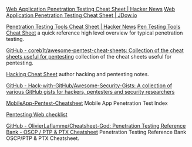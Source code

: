
[Web Application Penetration Testing Cheat Sheet | Hacker News](https://news.ycombinator.com/item?id=16728207)
[Web Application Penetration Testing Cheat Sheet | JDow.io](https://web.archive.org/web/20190507102921/https://jdow.io/blog/2018/03/18/web-application-penetration-testing-methodology/)

[Penetration Testing Tools Cheat Sheet | Hacker News](https://news.ycombinator.com/item?id=11977304)
[Pen Testing Tools Cheat Sheet](https://highon.coffee/blog/penetration-testing-tools-cheat-sheet/)
a quick reference high level overview for typical penetration testing.

[GitHub - coreb1t/awesome-pentest-cheat-sheets: Collection of the cheat sheets useful for pentesting](https://github.com/coreb1t/awesome-pentest-cheat-sheets)
collection of the cheat sheets useful for pentesting.

[Hacking Cheat Sheet](https://github.com/ksanchezcld/Hacking_Cheat_Sheet)
author hacking and pentesting notes.

[GitHub - Hack-with-GitHub/Awesome-Security-Gists: A collection of various GitHub gists for hackers, pentesters and security researchers](https://github.com/Hack-with-GitHub/Awesome-Security-Gists)

[MobileApp-Pentest-Cheatsheet](https://github.com/fuzz-security/MobileApp-Pentest-Cheatsheet)
Mobile App Penetration Test Index

[Pentesting Web checklist](https://pentestbook.six2dez.com/others/web-checklist)

[GitHub - OlivierLaflamme/Cheatsheet-God: Penetration Testing Reference Bank - OSCP / PTP & PTX Cheatsheet](https://github.com/OlivierLaflamme/Cheatsheet-God)
Penetration Testing Reference Bank OSCP/PTP & PTX Cheatsheet.
